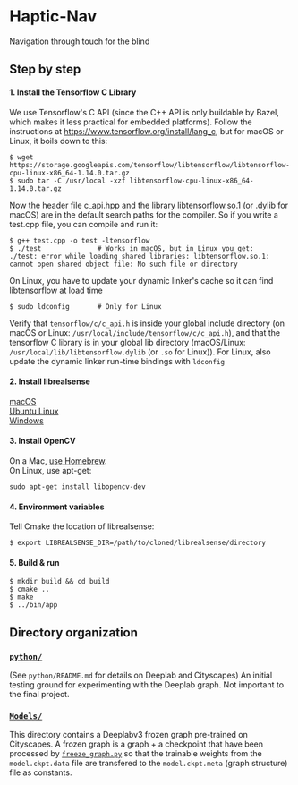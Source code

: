 # Haptic-Nav
Navigation through touch for the blind

## Step by step

#### 1. Install the Tensorflow C Library
We use Tensorflow's C API (since the C++ API is only buildable by Bazel, which makes it less practical for embedded platforms). Follow the instructions at <https://www.tensorflow.org/install/lang_c>, but for macOS or Linux, it boils down to this:

```
$ wget https://storage.googleapis.com/tensorflow/libtensorflow/libtensorflow-cpu-linux-x86_64-1.14.0.tar.gz
$ sudo tar -C /usr/local -xzf libtensorflow-cpu-linux-x86_64-1.14.0.tar.gz
```
Now the header file c_api.hpp and the library libtensorflow.so.1 (or .dylib for macOS) are in the default search paths for the compiler. So if you write a test.cpp file, you can compile and run it:
```
$ g++ test.cpp -o test -ltensorflow
$ ./test              # Works in macOS, but in Linux you get:
./test: error while loading shared libraries: libtensorflow.so.1: cannot open shared object file: No such file or directory
```
On Linux, you have to update your dynamic linker's cache so it can find libtensorflow at load time
```
$ sudo ldconfig       # Only for Linux
```

Verify that `tensorflow/c/c_api.h` is inside your global include directory (on macOS or Linux: `/usr/local/include/tensorflow/c/c_api.h`), and that the tensorflow C library is in your global lib directory (macOS/Linux: `/usr/local/lib/libtensorflow.dylib` (or `.so` for Linux)). For Linux, also update the dynamic linker run-time bindings with `ldconfig` 


#### 2. Install librealsense
[macOS](https://github.com/IntelRealSense/librealsense/blob/master/doc/installation_osx.md)  
[Ubuntu Linux](https://github.com/IntelRealSense/librealsense/blob/master/doc/installation.md)  
[Windows](https://github.com/IntelRealSense/librealsense/blob/master/doc/installation_windows.md)  

#### 3. Install OpenCV
On a Mac, [use Homebrew](https://www.pyimagesearch.com/2016/12/19/install-opencv-3-on-macos-with-homebrew-the-easy-way/).  
On Linux, use apt-get:
```
sudo apt-get install libopencv-dev
```

#### 4. Environment variables
Tell Cmake the location of librealsense:
```
$ export LIBREALSENSE_DIR=/path/to/cloned/librealsense/directory
```
#### 5. Build & run
```
$ mkdir build && cd build
$ cmake ..
$ make
$ ../bin/app
```

## Directory organization

### [`python/`](https://github.com/fullprocess/Haptic-Nav/tree/master/python)
(See `python/README.md` for details on Deeplab and Cityscapes) An initial testing ground for experimenting with the Deeplab graph. Not important to the final project. 

### [`Models/`](https://github.com/fullprocess/Haptic-Nav/tree/master/Models)
This directory contains a Deeplabv3 frozen graph pre-trained on Cityscapes. A frozen graph is a graph + a checkpoint that have been processed by [`freeze_graph.py`](https://github.com/tensorflow/tensorflow/blob/9849fde5e7b4da4b630ffbc517fad68b2b811c0c/tensorflow/python/tools/freeze_graph.py) so that the trainable weights from the `model.ckpt.data` file are transfered to the `model.ckpt.meta` (graph structure) file as constants. 

